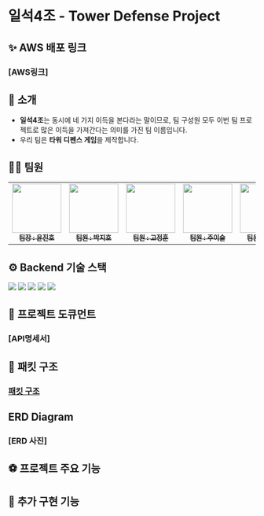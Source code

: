 # 일석4조 - Tower Defense Project

## ✨ AWS 배포 링크

### [AWS링크]

## 👋 소개

- **일석4조**는 동시에 네 가지 이득을 본다라는 말이므로, 팀 구성원 모두 이번 팀 프로젝트로 많은 이득을 가져간다는 의미를 가진 팀 이름입니다.
- 우리 팀은 **타워 디펜스 게임**을 제작합니다.

## 👩‍💻 팀원

<table>
  <tbody>
    <tr>
      <td align="center"><a href="https://github.com/KR-EGOIST"><img src="https://avatars.githubusercontent.com/u/54177070?v=4" width="100px;" alt=""/><br /><sub><b> 팀장 : 윤진호 </b></sub></a><br /></td>
      <td align="center"><a href="https://github.com/Hoji1998"><img src="https://avatars.githubusercontent.com/u/166640354?v=4" width="100px;" alt=""/><br /><sub><b> 팀원 : 박지호 </b></sub></a><br /></td>
      <td align="center"><a href="https://github.com/rhwjdgns"><img src="https://avatars.githubusercontent.com/u/167050760?v=4" width="100px;" alt=""/><br /><sub><b> 팀원 : 고정훈 </b></sub></a><br /></td>
      <td align="center"><a href="https://github.com/Ju-eeseul"><img src="https://avatars.githubusercontent.com/u/167306205?v=4" width="100px;" alt=""/><br /><sub><b> 팀원 : 주이슬 </b></sub></a><br /></td>
      <td align="center"><a href="https://github.com/diddntjd99"><img src="https://avatars.githubusercontent.com/u/71220570?v=4" width="100px;" alt=""/><br /><sub><b> 팀원 : 양우성 </b></sub></a><br /></td>
    </tr>
  </tbody>
</table>

## ⚙️ Backend 기술 스택

<img src="https://img.shields.io/badge/node.js-339933?style=for-the-badge&logo=Node.js&logoColor=white">
<img src="https://img.shields.io/badge/express-000000?style=for-the-badge&logo=express&logoColor=white">
<img src="https://img.shields.io/badge/socketdotio-010101?style=for-the-badge&logo=prisma&logoColor=white">
<img src="https://img.shields.io/badge/mysql-4479A1?style=for-the-badge&logo=mysql&logoColor=white">
<img src="https://img.shields.io/badge/prisma-2D3748?style=for-the-badge&logo=prisma&logoColor=white">

## 📄 프로젝트 도큐먼트

### [API명세서]

## 📄 패킷 구조

### [패킷 구조](https://industrious-lasagna-717.notion.site/Node-js-f4e53d9a013f4ae78a531d148f44f68e?pvs=4)

## ERD Diagram

### [ERD 사진]

## ⚽ 프로젝트 주요 기능

## 🚀 추가 구현 기능

